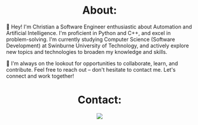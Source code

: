 <h1 align="center">About:</h1>

👋 Hey! I'm Christian a Software Engineer enthusiastic about Automation and Artificial Intelligence. I'm proficient in Python and C++, and excel in problem-solving. I'm currently studying Computer Science (Software Development) at Swinburne University of Technology, and actively explore new topics and technologies to broaden my knowledge and skills.</h3>

🔗 I'm always on the lookout for opportunities to collaborate, learn, and contribute. Feel free to reach out – don't hesitate to contact me. Let's connect and work together!</h3>

<h1 align="center">Contact:</h1>
<p align="center">
  <img src="https://discord-readme-badge.vercel.app/api?id=910033554644295750">
</p>
